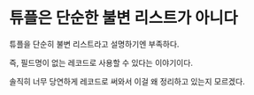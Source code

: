 # 튜플은 단순한 불변 리스트가 아니다

튜플을 단순히 불변 리스트라고 설명하기엔 부족하다.

즉, 필드명이 없는 레코드로 사용할 수 있다는 이야기이다.

솔직히 너무 당연하게 레코드로 써와서 이걸 왜 정리하고 있는지 모르겠다.